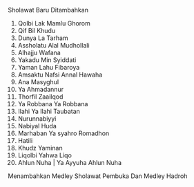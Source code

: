 Sholawat Baru Ditambahkan
1. Qolbi Lak Mamlu Ghorom
2. Qif Bil Khudu
3. Dunya La Tarham
4. Assholatu Alal Mudhollali
5. Alhajju Wafana
6. Yakadu Min Syiddati
7. Yaman Lahu Fibaroya
8. Amsaktu Nafsi Annal Hawaha
9. Ana Masyghul
10. Ya Ahmadannur
11. Thorfil Zaailqod
12. Ya Robbana Ya Robbana
13. Ilahi Ya Ilahi Taubatan
14. Nurunnabiyyi
15. Nabiyal Huda
16. Marhaban Ya syahro Romadhon
17. Hatili
18. Khudz Yaminan
19. Liqolbi Yahwa Liqo
20. Ahlun Nuha | Ya Ayyuha Ahlun Nuha

Menambahkan Medley Sholawat Pembuka Dan Medley Hadroh
